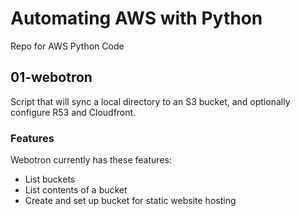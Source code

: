 # Automating AWS with Python

Repo for AWS Python Code

## 01-webotron

Script that will sync a local directory to an S3 bucket, and optionally configure R53 and Cloudfront.

### Features

Webotron currently has these features:

- List buckets
- List contents of a bucket
- Create and set up bucket for static website hosting